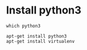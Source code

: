 # Install python3



```
which python3
```

```
apt-get install python3
apt-get install virtualenv
```


